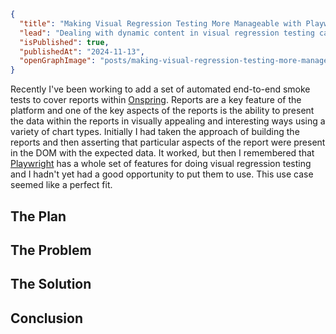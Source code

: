 ```json meta
{
  "title": "Making Visual Regression Testing More Manageable with Playwright",
  "lead": "Dealing with dynamic content in visual regression testing can be tricky, but Playwright's feature set makes it so much easier. Learn how I used response interception and modification to ensure accurate screenshot comparisons and more reliable test results.",
  "isPublished": true,
  "publishedAt": "2024-11-13",
  "openGraphImage": "posts/making-visual-regression-testing-more-manageable-with-playwright/og-image.png",
}
```

Recently I've been working to add a set of automated end-to-end smoke tests to cover reports within [Onspring](https://www.onspring.com/). Reports are a key feature of the platform and one of the key aspects of the reports is the ability to present the data within the reports in visually appealing and interesting ways using a variety of chart types. Initially I had taken the approach of building the reports and then asserting that particular aspects of the report were present in the DOM with the expected data. It worked, but then I remembered that [Playwright](https://playwright.dev/) has a whole set of features for doing visual regression testing and I hadn't yet had a good opportunity to put them to use. This use case seemed like a perfect fit.

## The Plan

## The Problem

## The Solution

## Conclusion
